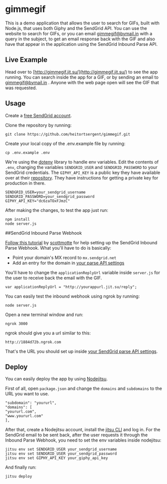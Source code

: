 # gimmegif

This is a demo application that allows the user to search for GIFs, built with Node.js, that uses both Giphy and the SendGrid API. You can use the website to search for GIFs, or you can email <gimmegif@bymail.in> with a query in the subject, to get an email response back with the GIF and also have that appear in the application using the SendGrid Inbound Parse API.

## Live Example

Head over to [http://gimmegif.jit.su/](http://gimmegif.jit.su/) to see the app running. You can search inside the app for a GIF, or by sending an email to [gimmegif@bymail.in](mailto:gimmegif@bymail.in) . Anyone with the web page open will see the GIF that was requested.

## Usage

Create a [free SendGrid account](http://sendgrid.com/user/signup).

Clone the repository by running:

```
git clone https://github.com/heitortsergent/gimmegif.git
```

Create your local copy of the .env.example file by running:

```
cp .env.example .env
```

We're using the [dotenv](https://github.com/scottmotte/dotenv) library to handle env variables. Edit the contents of `.env`, changing the variables `SENDGRID_USER` and `SENDGRID_PASSWORD` to your SendGrid credentials. The `GIPHY_API_KEY` is a public key they have available over at their [repository](https://github.com/giphy/GiphyAPI). They have instructions for getting a private key for production in there.

```
SENDGRID_USER=your_sendgrid_username
SENDGRID_PASSWORD=your_sendgrid_password
GIPHY_API_KEY="dc6zaTOxFJmzC"
```

After making the changes, to test the app just run:

```
npm install
node server.js
```

##SendGrid Inbound Parse Webhook

[Follow this tutorial](http://sendgrid.com/blog/parse-webhook-tutorial/) by [scottmotte](https://github.com/scottmotte/) for help setting up the SendGrid Inbound Parse Webhook. What you'll have to do is basically:

+ Point your domain's MX record to `mx.sendgrid.net`
+ Add an entry for the domain in [your parse API settings](http://sendgrid.com/developer/reply)

You'll have to change the `applicationReplyUrl` variable inside `server.js` for the user to receive back the email with the GIF.

```
var applicationReplyUrl = "http://yourappurl.jit.su/reply";
```

You can easily test the inbound webhook using ngrok by running:

```
node server.js
```

Open a new terminal window and run:

```
ngrok 3000
```

ngrok should give you a url similar to this:

```
http://1884d72b.ngrok.com
```

That's the URL you should set up inside [your SendGrid parse API settings](http://sendgrid.com/developer/reply).

## Deploy

You can easily deploy the app by using [Nodejitsu](https://www.nodejitsu.com/). 

First of all, open `package.json` and change the `domains` and `subdomains` to the URL you want to use.

```
"subdomain": "yoururl",
"domains": [
"yoururl.com",
"www.yoururl.com"
],
```

After that, create a Nodejitsu account, install the [jitsu CLI](https://github.com/nodejitsu/jitsu) and log in. For the SendGrid email to be sent back, after the user requests it through the Inbound Parse Webhook, you need to set the env variables inside nodejitsu:

```
jitsu env set SENDGRID_USER your_sendgrid_username
jitsu env set SENDGRID_USER your_sendgrid_password
jitsu env set GIPHY_API_KEY your_giphy_api_key
```

And finally run:

```
jitsu deploy
```